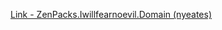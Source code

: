 [Link - ZenPacks.Iwillfearnoevil.Domain (nyeates)](https://github.com/nyeates/ZenPacks.Iwillfearnoevil.Domain)

